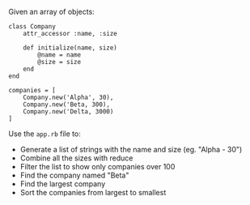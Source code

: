 Given an array of objects:

```
class Company
    attr_accessor :name, :size

    def initialize(name, size)
        @name = name
        @size = size
    end
end

companies = [
    Company.new('Alpha', 30),
    Company.new('Beta, 300),
    Company.new('Delta, 3000)
]
```

Use the `app.rb` file to:

* Generate a list of strings with the name and size (eg. "Alpha - 30")
* Combine all the sizes with reduce
* Filter the list to show only companies over 100
* Find the company named "Beta"
* Find the largest company
* Sort the companies from largest to smallest
